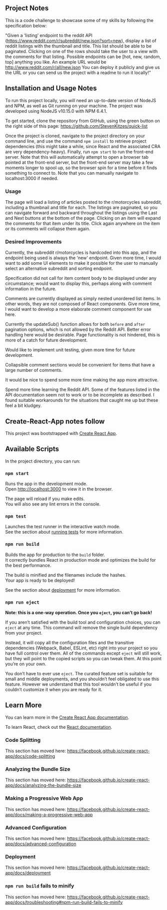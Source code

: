 ## Project Notes

This is a code challenge to showcase some of my skills by following the specification below:

"Given a ‘listing’ endpoint to the reddit API (https://www.reddit.com/r/subreddit/new.json?sort=new), display a list of reddit listings with the thumbnail and title. This list should be able to be paginated. Clicking on one of the rows should take the user to a view with the comments for that listing. 
Possible endpoints can be [hot, new, random, top] anything you like. An example URL would be http://www.reddit.com/r/all/new.json
You can deploy it publicly and give us the URL or you can send us the project with a readme to run it locally!"

## Installation and Usage Notes

To run this project locally, you will need an up-to-date version of NodeJS and NPM, as well as Git running on your machine.  The project was developed using NodeJS v10.15.0 with NPM 6.4.1.

To get started, clone the repository from GitHub, using the green button on the right side of this page:
https://github.com/StevenKitzes/quick-list

Once the project is cloned, navigate to the project directory on your command line, and use the command `npm install` to retrieve project dependencies (this might take a while, since React and the associated CRA are very dependency-heavy).  Finally, run `npm start` to run the front-end server.  Note that this will automatically attempt to open a browser tab pointed at the front-end server, but the front-end server may take a few moments longer to spool up, so the browser spin for a time before it finds something to connect to.  Note that you can manually navigate to localhost:3000 if needed.

### Usage

The page will load a listing of articles posted to the r/motorcycles subreddit, including a thumbnail and title for each.  The listings are paginated, so you can navigate forward and backward throughout the listings using the Last and Next buttons at the bottom of the page.  Clicking on an item will expand the comments for that item under its title.  Click again anywhere on the item or its comments will collapse them again.

### Desired Improvements

Currently, the subreddit r/motorcycles is hardcoded into this app, and the endpoint being used is always the 'new' endpoint.  Given more time, I would want to add some UI elements to make it possible for the user to manually select an alternative subreddit and sorting endpoint.

Specification did not call for item content body to be displayed under any circumstance; would want to display this, perhaps along with comment information in the future.

Comments are currently displayed as simply nested unordered list items.  In other words, they are not composed of React components.  Give more time, I would want to develop a more elaborate comment component for use here.

Currently the updateSub() function allows for both `before` and `after` pagination options, which is not allowed by the Reddit API.  Better error handling here would be desirable.  Page functionality is not hindered, this is more of a catch for future development.

Would like to implement unit testing, given more time for future development.

Collapsible comment sections would be convenient for items that have a large number of comments.

It would be nice to spend some more time making the app more attractive.

Spend more time learning the Reddit API.  Some of the features listed in the API documentation seem not to work or to be incomplete as described.  I found suitable workarounds for the situations that caught me up but these feel a bit kludgey.

## Create-React-App notes follow

This project was bootstrapped with [Create React App](https://github.com/facebook/create-react-app).

## Available Scripts

In the project directory, you can run:

### `npm start`

Runs the app in the development mode.<br>
Open [http://localhost:3000](http://localhost:3000) to view it in the browser.

The page will reload if you make edits.<br>
You will also see any lint errors in the console.

### `npm test`

Launches the test runner in the interactive watch mode.<br>
See the section about [running tests](https://facebook.github.io/create-react-app/docs/running-tests) for more information.

### `npm run build`

Builds the app for production to the `build` folder.<br>
It correctly bundles React in production mode and optimizes the build for the best performance.

The build is minified and the filenames include the hashes.<br>
Your app is ready to be deployed!

See the section about [deployment](https://facebook.github.io/create-react-app/docs/deployment) for more information.

### `npm run eject`

**Note: this is a one-way operation. Once you `eject`, you can’t go back!**

If you aren’t satisfied with the build tool and configuration choices, you can `eject` at any time. This command will remove the single build dependency from your project.

Instead, it will copy all the configuration files and the transitive dependencies (Webpack, Babel, ESLint, etc) right into your project so you have full control over them. All of the commands except `eject` will still work, but they will point to the copied scripts so you can tweak them. At this point you’re on your own.

You don’t have to ever use `eject`. The curated feature set is suitable for small and middle deployments, and you shouldn’t feel obligated to use this feature. However we understand that this tool wouldn’t be useful if you couldn’t customize it when you are ready for it.

## Learn More

You can learn more in the [Create React App documentation](https://facebook.github.io/create-react-app/docs/getting-started).

To learn React, check out the [React documentation](https://reactjs.org/).

### Code Splitting

This section has moved here: https://facebook.github.io/create-react-app/docs/code-splitting

### Analyzing the Bundle Size

This section has moved here: https://facebook.github.io/create-react-app/docs/analyzing-the-bundle-size

### Making a Progressive Web App

This section has moved here: https://facebook.github.io/create-react-app/docs/making-a-progressive-web-app

### Advanced Configuration

This section has moved here: https://facebook.github.io/create-react-app/docs/advanced-configuration

### Deployment

This section has moved here: https://facebook.github.io/create-react-app/docs/deployment

### `npm run build` fails to minify

This section has moved here: https://facebook.github.io/create-react-app/docs/troubleshooting#npm-run-build-fails-to-minify
